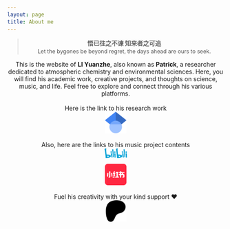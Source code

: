 ```yaml
---
layout: page
title: About me
---
```


<div style="text-align: center;">
  <blockquote>
    <span style="font-weight:bold;">悟已往之不谏 知来者之可追</span><br>
    <span style="font-size:90%;color:#555555;">Let the bygones be beyond regret, the days ahead are ours to seek.</span>
  </blockquote>
</div>

<div style="text-align: center;">
  This is the website of <strong>LI Yuanzhe</strong>, also known as <strong>Patrick</strong>, a researcher dedicated to atmospheric chemistry and environmental sciences. Here, you will find his academic work, creative projects, and thoughts on science, music, and life. Feel free to explore and connect through his various platforms.
</div>
<br>

<div style="text-align: center;">
  Here is the link to his research work
</div>

<div style="text-align: center; margin-bottom: 15px;">
  <a href="https://scholar.google.com/citations?user=gAskz6UAAAAJ&hl=en" target="_blank" title="Scholar">
    <img src="/assets/img/Google_Scholar_logo.svg" alt="Google Scholar" style="width:50px;height:50px;">
  </a>
</div>

<div style="text-align: center;">
  Also, here are the links to his music project contents
</div>

<div style="text-align: center; margin-bottom: 10px;">
  <a href="https://b23.tv/S4k0WAI" target="_blank" title="哔哩哔哩">
    <img src="/assets/img/bilibili-logo.svg" alt="Bilibili" style="width:51.2px;height:23.42px;">
  </a>
</div>

<div style="text-align: center; margin-bottom: 15px;">
  <a href="https://www.xiaohongshu.com/user/profile/5936190250c4b424ac4752c7?xsec_token=..." target="_blank" title="RedNote">
    <img src="/assets/img/xiaohongshu-logo.png" alt="RedNote" style="width:50px;height:50px;">
  </a>
</div>

<div style="text-align: center;">
  Fuel his creativity with your kind support ❤️
</div>

<div style="text-align: center; margin-bottom: 10px;">
  <a href="https://www.patreon.com/c/soundwavestudio" target="_blank" title="Patreon">
    <img src="/assets/img/Patreon-logo.svg" alt="Patreon" style="width:50px;height:50px;">
  </a>
</div>

